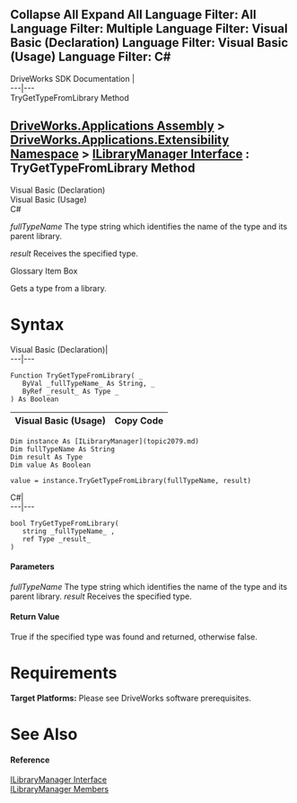        

 Collapse All Expand All  Language Filter: All  Language Filter: Multiple  Language Filter: Visual Basic (Declaration) Language Filter: Visual Basic (Usage) Language Filter: C#  
---  
DriveWorks SDK Documentation  |   
---|---  
TryGetTypeFromLibrary Method   
  
[DriveWorks.Applications Assembly](topic13.md) > [DriveWorks.Applications.Extensibility Namespace](topic1995.md) > [ILibraryManager Interface](topic2079.md) : TryGetTypeFromLibrary Method  
---  
  
Visual Basic (Declaration)    
Visual Basic (Usage)    
C# 

_fullTypeName_
    The type string which identifies the name of the type and its parent library.

_result_
    Receives the specified type.

Glossary Item Box

Gets a type from a library. 

# Syntax

Visual Basic (Declaration)|   
---|---  
      
    
    Function TryGetTypeFromLibrary( _
       ByVal _fullTypeName_ As String, _
       ByRef _result_ As Type _
    ) As Boolean  
  
Visual Basic (Usage)| Copy Code  
---|---  
      
    
    Dim instance As [ILibraryManager](topic2079.md)
    Dim fullTypeName As String
    Dim result As Type
    Dim value As Boolean
     
    value = instance.TryGetTypeFromLibrary(fullTypeName, result)  
  
C#|   
---|---  
      
    
    bool TryGetTypeFromLibrary( 
       string _fullTypeName_ ,
       ref Type _result_
    )  
  
#### Parameters

 _fullTypeName_
    The type string which identifies the name of the type and its parent library.
_result_
    Receives the specified type.

#### Return Value

True if the specified type was found and returned, otherwise false.

# Requirements

**Target Platforms:** Please see DriveWorks software prerequisites.

# See Also

#### Reference

[ILibraryManager Interface](topic2079.md)   
[ILibraryManager Members](topic2080.md)


